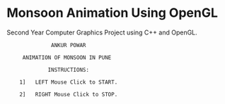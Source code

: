 # Monsoon Animation Using OpenGL

Second Year Computer Graphics Project using C++ and OpenGL.

                  ANKUR POWAR
                    
         ANIMATION OF MONSOON IN PUNE
         
                 INSTRUCTIONS:
                 
        1]   LEFT Mouse Click to START.
        
        2]   RIGHT Mouse Click to STOP.
